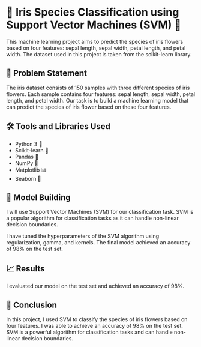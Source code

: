 # 🌺 Iris Species Classification using Support Vector Machines (SVM) 🌺

This machine learning project aims to predict the species of iris flowers based on four features: sepal length, sepal width, petal length, and petal width. The dataset used in this project is taken from the scikit-learn library.

## 📝 Problem Statement

The iris dataset consists of 150 samples with three different species of iris flowers. Each sample contains four features: sepal length, sepal width, petal length, and petal width. Our task is to build a machine learning model that can predict the species of iris flower based on these four features.

## 🛠️ Tools and Libraries Used

- Python 3 🐍
- Scikit-learn 🧪
- Pandas 🐼
- NumPy 🔢
- Matplotlib 📊
- Seaborn 🌊

## 🤖 Model Building

I will use Support Vector Machines (SVM) for our classification task. SVM is a popular algorithm for classification tasks as it can handle non-linear decision boundaries.

I have tuned the hyperparameters of the SVM algorithm using regularization, gamma, and kernels. The final model achieved an accuracy of 98% on the test set.

## 📈 Results

I evaluated our model on the test set and achieved an accuracy of 98%.

## 📝 Conclusion

In this project, I used SVM to classify the species of iris flowers based on four features. I was able to achieve an accuracy of 98% on the test set. SVM is a powerful algorithm for classification tasks and can handle non-linear decision boundaries.
